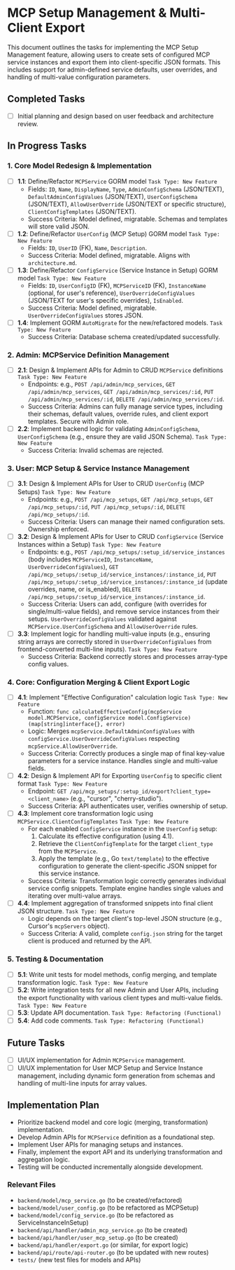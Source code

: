 # MCP Setup Management & Multi-Client Export

This document outlines the tasks for implementing the MCP Setup Management feature, allowing users to create sets of configured MCP service instances and export them into client-specific JSON formats. This includes support for admin-defined service defaults, user overrides, and handling of multi-value configuration parameters.

## Completed Tasks

- [ ] Initial planning and design based on user feedback and architecture review.

## In Progress Tasks

### 1. Core Model Redesign & Implementation
- [ ] **1.1**: Define/Refactor `MCPService` GORM model `Task Type: New Feature`
    - Fields: `ID`, `Name`, `DisplayName`, `Type`, `AdminConfigSchema` (JSON/TEXT), `DefaultAdminConfigValues` (JSON/TEXT), `UserConfigSchema` (JSON/TEXT), `AllowUserOverride` (JSON/TEXT or specific structure), `ClientConfigTemplates` (JSON/TEXT).
    - Success Criteria: Model defined, migratable. Schemas and templates will store valid JSON.
- [ ] **1.2**: Define/Refactor `UserConfig` (MCP Setup) GORM model `Task Type: New Feature`
    - Fields: `ID`, `UserID` (FK), `Name`, `Description`.
    - Success Criteria: Model defined, migratable. Aligns with `architecture.md`.
- [ ] **1.3**: Define/Refactor `ConfigService` (Service Instance in Setup) GORM model `Task Type: New Feature`
    - Fields: `ID`, `UserConfigID` (FK), `MCPServiceID` (FK), `InstanceName` (optional, for user's reference), `UserOverrideConfigValues` (JSON/TEXT for user's specific overrides), `IsEnabled`.
    - Success Criteria: Model defined, migratable. `UserOverrideConfigValues` stores JSON.
- [ ] **1.4**: Implement GORM `AutoMigrate` for the new/refactored models. `Task Type: New Feature`
    - Success Criteria: Database schema created/updated successfully.

### 2. Admin: MCPService Definition Management
- [ ] **2.1**: Design & Implement APIs for Admin to CRUD `MCPService` definitions `Task Type: New Feature`
    - Endpoints: e.g., `POST /api/admin/mcp_services`, `GET /api/admin/mcp_services`, `GET /api/admin/mcp_services/:id`, `PUT /api/admin/mcp_services/:id`, `DELETE /api/admin/mcp_services/:id`.
    - Success Criteria: Admins can fully manage service types, including their schemas, default values, override rules, and client export templates. Secure with Admin role.
- [ ] **2.2**: Implement backend logic for validating `AdminConfigSchema`, `UserConfigSchema` (e.g., ensure they are valid JSON Schema). `Task Type: New Feature`
    - Success Criteria: Invalid schemas are rejected.

### 3. User: MCP Setup & Service Instance Management
- [ ] **3.1**: Design & Implement APIs for User to CRUD `UserConfig` (MCP Setups) `Task Type: New Feature`
    - Endpoints: e.g., `POST /api/mcp_setups`, `GET /api/mcp_setups`, `GET /api/mcp_setups/:id`, `PUT /api/mcp_setups/:id`, `DELETE /api/mcp_setups/:id`.
    - Success Criteria: Users can manage their named configuration sets. Ownership enforced.
- [ ] **3.2**: Design & Implement APIs for User to CRUD `ConfigService` (Service Instances within a Setup) `Task Type: New Feature`
    - Endpoints: e.g., `POST /api/mcp_setups/:setup_id/service_instances` (body includes `MCPServiceID`, `InstanceName`, `UserOverrideConfigValues`), `GET /api/mcp_setups/:setup_id/service_instances/:instance_id`, `PUT /api/mcp_setups/:setup_id/service_instances/:instance_id` (update overrides, name, or is_enabled), `DELETE /api/mcp_setups/:setup_id/service_instances/:instance_id`.
    - Success Criteria: Users can add, configure (with overrides for single/multi-value fields), and remove service instances from their setups. `UserOverrideConfigValues` validated against `MCPService.UserConfigSchema` and `AllowUserOverride` rules.
- [ ] **3.3**: Implement logic for handling multi-value inputs (e.g., ensuring string arrays are correctly stored in `UserOverrideConfigValues` from frontend-converted multi-line inputs). `Task Type: New Feature`
    - Success Criteria: Backend correctly stores and processes array-type config values.

### 4. Core: Configuration Merging & Client Export Logic
- [ ] **4.1**: Implement "Effective Configuration" calculation logic `Task Type: New Feature`
    - Function: `func calculateEffectiveConfig(mcpService model.MCPService, configService model.ConfigService) (map[string]interface{}, error)`
    - Logic: Merges `mcpService.DefaultAdminConfigValues` with `configService.UserOverrideConfigValues` respecting `mcpService.AllowUserOverride`.
    - Success Criteria: Correctly produces a single map of final key-value parameters for a service instance. Handles single and multi-value fields.
- [ ] **4.2**: Design & Implement API for Exporting `UserConfig` to specific client format `Task Type: New Feature`
    - Endpoint: `GET /api/mcp_setups/:setup_id/export?client_type=<client_name>` (e.g., "cursor", "cherry-studio").
    - Success Criteria: API authenticates user, verifies ownership of setup.
- [ ] **4.3**: Implement core transformation logic using `MCPService.ClientConfigTemplates` `Task Type: New Feature`
    - For each enabled `ConfigService` instance in the `UserConfig` setup:
        1. Calculate its effective configuration (using 4.1).
        2. Retrieve the `ClientConfigTemplate` for the target `client_type` from the `MCPService`.
        3. Apply the template (e.g., Go `text/template`) to the effective configuration to generate the client-specific JSON snippet for this service instance.
    - Success Criteria: Transformation logic correctly generates individual service config snippets. Template engine handles single values and iterating over multi-value arrays.
- [ ] **4.4**: Implement aggregation of transformed snippets into final client JSON structure. `Task Type: New Feature`
    - Logic depends on the target client's top-level JSON structure (e.g., Cursor's `mcpServers` object).
    - Success Criteria: A valid, complete `config.json` string for the target client is produced and returned by the API.

### 5. Testing & Documentation
- [ ] **5.1**: Write unit tests for model methods, config merging, and template transformation logic. `Task Type: New Feature`
- [ ] **5.2**: Write integration tests for all new Admin and User APIs, including the export functionality with various client types and multi-value fields. `Task Type: New Feature`
- [ ] **5.3**: Update API documentation. `Task Type: Refactoring (Functional)`
- [ ] **5.4**: Add code comments. `Task Type: Refactoring (Functional)`

## Future Tasks

- [ ] UI/UX implementation for Admin `MCPService` management.
- [ ] UI/UX implementation for User MCP Setup and Service Instance management, including dynamic form generation from schemas and handling of multi-line inputs for array values.

## Implementation Plan

- Prioritize backend model and core logic (merging, transformation) implementation.
- Develop Admin APIs for `MCPService` definition as a foundational step.
- Implement User APIs for managing setups and instances.
- Finally, implement the export API and its underlying transformation and aggregation logic.
- Testing will be conducted incrementally alongside development.

### Relevant Files

- `backend/model/mcp_service.go` (to be created/refactored)
- `backend/model/user_config.go` (to be refactored as MCPSetup)
- `backend/model/config_service.go` (to be refactored as ServiceInstanceInSetup)
- `backend/api/handler/admin_mcp_service.go` (to be created)
- `backend/api/handler/user_mcp_setup.go` (to be created)
- `backend/api/handler/export.go` (or similar, for export logic)
- `backend/api/route/api-router.go` (to be updated with new routes)
- `tests/` (new test files for models and APIs) 